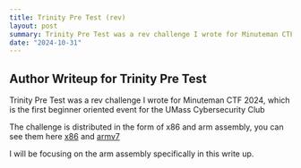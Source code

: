 ```yaml
---
title: Trinity Pre Test (rev)
layout: post
summary: Trinity Pre Test was a rev challenge I wrote for Minuteman CTF 2024, which is the first beginner oriented event for the UMass Cybersecurity Club
date: "2024-10-31"
---
```


## Author Writeup for Trinity Pre Test

Trinity Pre Test was a rev challenge I wrote for Minuteman CTF 2024, which is the first beginner oriented event for the UMass Cybersecurity Club

The challenge is distributed in the form of x86 and arm assembly, you can see them here [x86]() and [armv7]()

I will be focusing on the arm assembly specifically in this write up.

